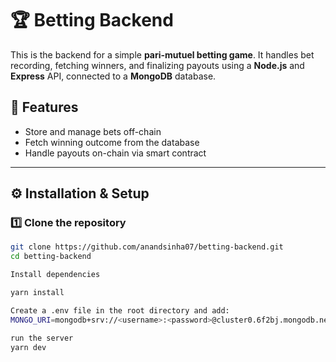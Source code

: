 # 🏆 Betting Backend

This is the backend for a simple **pari-mutuel betting game**. It handles bet recording, fetching winners, and finalizing payouts using a **Node.js** and **Express** API, connected to a **MongoDB** database.

## 🚀 Features
- Store and manage bets off-chain
- Fetch winning outcome from the database
- Handle payouts on-chain via smart contract

---

## ⚙️ Installation & Setup

### **1️⃣ Clone the repository**
```bash
git clone https://github.com/anandsinha07/betting-backend.git
cd betting-backend

Install dependencies

yarn install

Create a .env file in the root directory and add:
MONGO_URI=mongodb+srv://<username>:<password>@cluster0.6f2bj.mongodb.net/bettingdb?retryWrites=true&w=majority&appName=Cluster0

run the server
yarn dev